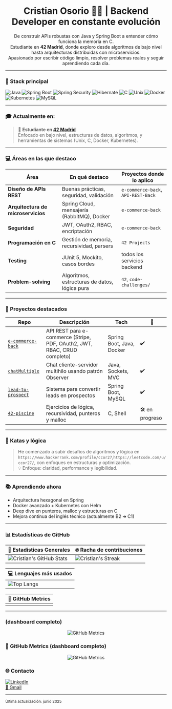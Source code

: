 <h1 align="center">Cristian Osorio 👨‍💻 | Backend Developer en constante evolución</h1>

<p align="center">
  De construir APIs robustas con Java y Spring Boot a entender cómo funciona la memoria en C.<br/>
  Estudiante en <strong>42 Madrid</strong>, donde exploro desde algoritmos de bajo nivel hasta arquitecturas distribuidas con microservicios.<br/>
  Apasionado por escribir código limpio, resolver problemas reales y seguir aprendiendo cada día.
</p>

---

### 🚀 Stack principal

![Java](https://img.shields.io/badge/Java-8%2F11%2F17-007396?logo=java)
![Spring Boot](https://img.shields.io/badge/Spring_Boot-3.x-6DB33F?logo=springboot)
![Spring Security](https://img.shields.io/badge/Security-JWT%2FOAuth2-6DB33F?logo=springsecurity)
![Hibernate](https://img.shields.io/badge/Hibernate-ORM-59666C?logo=hibernate)
![C](https://img.shields.io/badge/C-Language-A8B9CC?logo=c)
![Unix](https://img.shields.io/badge/Unix-Shell-informational)
![Docker](https://img.shields.io/badge/Docker-🐳-2496ED?logo=docker)
![Kubernetes](https://img.shields.io/badge/Kubernetes-learning-326CE5?logo=kubernetes)
![MySQL](https://img.shields.io/badge/MySQL-DB-4479A1?logo=mysql)

---

### 🎓 Actualmente en:
> 🏫 **Estudiante en [42 Madrid](https://42madrid.com/)**  
> Enfocado en bajo nivel, estructuras de datos, algoritmos, y herramientas de sistemas (Unix, C, Docker, Kubernetes).

---

### 💻 Áreas en las que destaco

| Área | En qué destaco | Proyectos donde lo aplico |
|------|----------------|---------------------------|
| **Diseño de APIs REST** | Buenas prácticas, seguridad, validación | `e-commerce-back`, `API-REST-Back` |
| **Arquitectura de microservicios** | Spring Cloud, mensajería (RabbitMQ), Docker | `e-commerce-back` |
| **Seguridad** | JWT, OAuth2, RBAC, encriptación | `e-commerce-back` |
| **Programación en C** | Gestión de memoria, recursividad, parsers | `42 Projects` |
| **Testing** | JUnit 5, Mockito, casos bordes | todos los servicios backend |
| **Problem-solving** | Algoritmos, estructuras de datos, lógica pura | `42`, `code-challenges/` |

---

### 📌 Proyectos destacados

| Repo | Descripción | Tech | 🔗 |
|------|-------------|------|----|
| [`e-commerce-back`](https://github.com/ccor27/e-commerce-back) | API REST para e-commerce (Stripe, PDF, OAuth2, JWT, RBAC, CRUD completo) | Spring Boot, Java, Docker | ✔️ |
| [`chatMultiple`](https://github.com/ccor27/chatMultiple) | Chat cliente-servidor multihilo usando patrón Observer | Java, Sockets, MVC | ✔️ |
| [`lead-to-prospect`](https://github.com/ccor27/lead-to-prospect) | Sistema para convertir leads en prospectos | Spring Boot, MySQL | ✔️ |
| [`42-piscine`](https://github.com/ccor27/42-piscine) | Ejercicios de lógica, recursividad, punteros y malloc | C, Shell | 🛠️ en progreso |

---

### 🧠 Katas y lógica

> He comenzado a subir desafíos de algoritmos y lógica en `https://www.hackerrank.com/profile/ccor27`,`https://leetcode.com/u/ccor27/`, con enfoques en estructuras y optimización.  
> 💡 Enfoque: claridad, performance y legibilidad.

---

### 📚 Aprendiendo ahora

- Arquitectura hexagonal en Spring
- Docker avanzado + Kubernetes con Helm
- Deep dive en punteros, malloc y estructuras en C
- Mejora continua del inglés técnico (actualmente B2 ➜ C1)

---

### 📊 Estadísticas de GitHub

| 🧠 Estadísticas Generales | 🔥 Racha de contribuciones |
|--------------------------|-----------------------------|
| ![Cristian's GitHub Stats](https://github-readme-stats.vercel.app/api?username=ccor27&show_icons=true&theme=default&hide_rank=false&include_all_commits=true&count_private=true) | ![Cristian's Streak](https://github-readme-streak-stats.herokuapp.com?user=ccor27&theme=default) |

| 💻 Lenguajes más usados |
|-------------------------|
| ![Top Langs](https://github-readme-stats.vercel.app/api/top-langs/?username=ccor27&layout=compact&langs_count=6&theme=default) |

| 🧮 GitHub Metrics |
|-------------------------|
||
---
###  (dashboard completo)

<p align="center">
  <img src="https://github.com/ccor27/ccor27/blob/main/github-metrics.svg" alt="GitHub Metrics" />
</p>

### 🧮 GitHub Metrics (dashboard completo)

<p align="center">
  <img src="https://github.com/ccor27/ccor27/blob/main/github-metrics.svg" alt="GitHub Metrics" />
</p>

### 🌐 Contacto

[![LinkedIn](https://img.shields.io/badge/LinkedIn-Cristian%20Osorio-blue?logo=linkedin&logoColor=white)](https://www.linkedin.com/in/cristian-osorio-ramirez)  
[📧 Gmail](mailto:cristian.osorio@mail.com)

---

<sub>Última actualización: junio 2025</sub>
